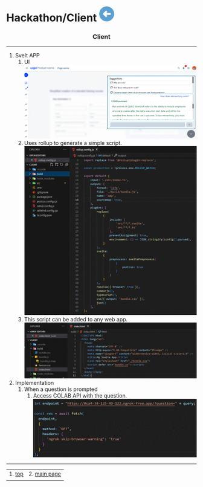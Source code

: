 # Hackathon/Client [![back](/assets/back.svg)](../README.md) 

<h3 align="center">Client</h3>

- - -

1. Svelt APP
    1. UI
![UI](./client_UI.gif) 
    1. Uses rollup to generate a simple script. 
![project](./client_project.gif)    
    2. This script can be added to any web app.
![index](./client_index.gif)    
2. Implementation
    1. When a question is prompted
        1. Access COLAB API with the question.
![post](./client_post.gif)    

- - -

|     |     |
| --- | --- |
| 1. [top](#Client) | 2. [main page](/README.md) |
|     |     |



